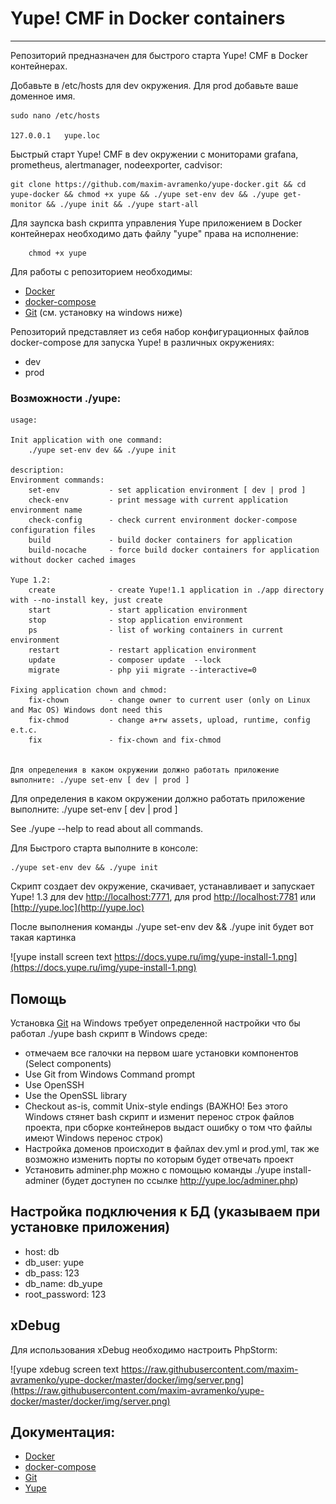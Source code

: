 # Yupe! CMF in Docker containers #
----------------------------------
Репозиторий предназначен для быстрого старта Yupe! CMF в Docker контейнерах.

Добавьте в /etc/hosts для dev окружения. Для prod добавьте ваше доменное имя.
    
    sudo nano /etc/hosts
    
    127.0.0.1   yupe.loc

Быстрый старт Yupe! CMF в dev окружении с мониторами grafana, prometheus, alertmanager, nodeexporter, cadvisor:

    git clone https://github.com/maxim-avramenko/yupe-docker.git && cd yupe-docker && chmod +x yupe && ./yupe set-env dev && ./yupe get-monitor && ./yupe init && ./yupe start-all

Для заупска bash скрипта управления Yupe приложением в Docker контейнерах необходимо дать файлу "yupe" права на исполнение:

        chmod +x yupe


Для работы с репозиторием необходимы:
- [Docker](https://docs.docker.com/engine/installation/)
- [docker-compose](https://docs.docker.com/compose/install/)
- [Git](https://git-scm.com/downloads) (см. установку на windows ниже)


Репозиторий представляет из себя набор конфигурационных файлов docker-compose для запуска Yupe! в различных окружениях:
 - dev
 - prod

### Возможности ./yupe: ###

    usage:
    
    Init application with one command:
        ./yupe set-env dev && ./yupe init
    
    description:
    Environment commands:
        set-env           - set application environment [ dev | prod ]
        check-env         - print message with current application environment name
        check-config      - check current environment docker-compose configuration files
        build             - build docker containers for application
        build-nocache     - force build docker containers for application without docker cached images
    
    Yupe 1.2:
        create            - create Yupe!1.1 application in ./app directory with --no-install key, just create
        start             - start application environment
        stop              - stop application environment
        ps                - list of working containers in current environment
        restart           - restart application environment
        update            - composer update  --lock
        migrate           - php yii migrate --interactive=0
    
    Fixing application chown and chmod:
        fix-chown         - change owner to current user (only on Linux and Mac OS) Windows dont need this
        fix-chmod         - change a+rw assets, upload, runtime, config e.t.c.
        fix               - fix-chown and fix-chmod
    
    
    Для определения в каком окружении должно работать приложение выполните: ./yupe set-env [ dev | prod ]



Для определения в каком окружении должно работать приложение выполните: ./yupe set-env [ dev | prod ]

See ./yupe --help to read about all commands.
    
Для Быстрого старта выполните в консоле:
    
    ./yupe set-env dev && ./yupe init
    
Скрипт создает dev окружение, скачивает, устанавливает и запускает Yupe!
1.3 для dev [http://localhost:7771](http://localhost:7771), для prod
[http://localhost:7781](http://localhost:7781) или
[http://yupe.loc](http://yupe.loc)


После выполнения команды ./yupe set-env dev && ./yupe init будет вот такая картинка

![yupe install screen text https://docs.yupe.ru/img/yupe-install-1.png](https://docs.yupe.ru/img/yupe-install-1.png)


Помощь
------
Установка [Git](https://git-scm.com/downloads) на Windows требует определенной настройки что бы работал ./yupe bash скрипт в Windows среде:

- отмечаем все галочки на первом шаге установки компонентов (Select components)
- Use Git from Windows Command prompt
- Use OpenSSH
- Use the OpenSSL library
- Checkout as-is, commit Unix-style endings (ВАЖНО! Без этого Windows стянет bash скрипт и изменит перенос строк файлов проекта, при сборке контейнеров выдаст ошибку о том что файлы имеют Windows перенос строк)
- Настройка доменов происходит в файлах dev.yml и prod.yml, так же возможно изменить порты по которым будет отвечать проект
- Установить adminer.php можно с помощью команды ./yupe install-adminer (будет доступен по ссылке http://yupe.loc/adminer.php)


Настройка подключения к БД (указываем при установке приложения)
---
- host: db
- db_user: yupe
- db_pass: 123
- db_name: db_yupe
- root_password: 123

xDebug
------
Для использования xDebug необходимо настроить PhpStorm:

![yupe xdebug screen text https://raw.githubusercontent.com/maxim-avramenko/yupe-docker/master/docker/img/server.png](https://raw.githubusercontent.com/maxim-avramenko/yupe-docker/master/docker/img/server.png)

Документация:
------------
- [Docker](https://docs.docker.com/)
- [docker-compose](https://docs.docker.com/compose/overview/)
- [Git](https://git-scm.com/downloads)
- [Yupe](https://docs.yupe.ru/)
 

